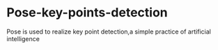 # Pose-key-points-detection
Pose is used to realize key point detection,a simple practice of artificial intelligence
